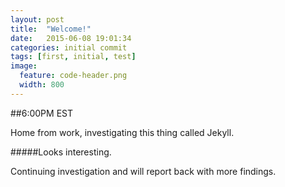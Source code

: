 ```yaml
---
layout: post
title:  "Welcome!"
date:   2015-06-08 19:01:34
categories: initial commit
tags: [first, initial, test]
image:
  feature: code-header.png
  width: 800
---
```


##6:00PM EST

Home from work, investigating this thing called Jekyll. 

#####Looks interesting. 

Continuing investigation and will report back with more findings.